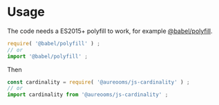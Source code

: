 # Usage
The code needs a ES2015+ polyfill to work, for example
[@babel/polyfill](https://babeljs.io/docs/usage/polyfill).
```js
require( '@babel/polyfill' ) ;
// or
import '@babel/polyfill' ;
```

Then
```js
const cardinality = require( '@aureooms/js-cardinality' ) ;
// or
import cardinality from '@aureooms/js-cardinality' ;
```
